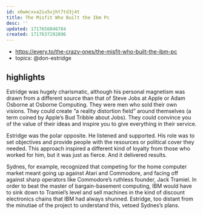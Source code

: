 ```yaml
---
id: x0wmcxva2iu5vjht7td3j4t
title: The Misfit Who Built the Ibm Pc
desc: ''
updated: 1717656046784
created: 1717637292896
---
```


- https://every.to/the-crazy-ones/the-misfit-who-built-the-ibm-pc
- topics: @don-estridge 

## highlights

Estridge was hugely charismatic, although his personal magnetism was drawn from a different source than that of Steve Jobs at Apple or Adam Osborne at Osborne Computing. They were men who sold their own visions. They could create “a reality distortion field” around themselves (a term coined by Apple’s Bud Tribble about Jobs). They could convince you of the value of their ideas and inspire you to give everything in their service.

Estridge was the polar opposite. He listened and supported. His role was to set objectives and provide people with the resources or political cover they needed. This approach inspired a different kind of loyalty from those who worked for him, but it was just as fierce. And it delivered results.

Sydnes, for example, recognized that competing for the home computer market meant going up against Atari and Commodore, and facing off against sharp operators like Commodore’s ruthless founder, Jack Tramiel. In order to beat the master of bargain-basement computing, IBM would have to sink down to Tramiel’s level and sell machines in the kind of discount electronics chains that IBM had always shunned. Estridge, too distant from the minutiae of the project to understand this, vetoed Sydnes’s plans.